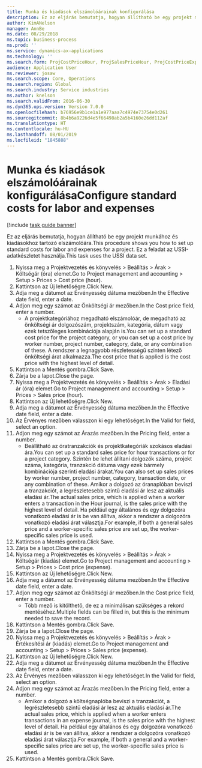 ```yaml
---
title: Munka és kiadások elszámolóárainak konfigurálása
description: Ez az eljárás bemutatja, hogyan állítható be egy projekt munkához és kiadásokhoz tartozó elszámolóára.
author: KimANelson
manager: AnnBe
ms.date: 08/29/2018
ms.topic: business-process
ms.prod: ''
ms.service: dynamics-ax-applications
ms.technology: ''
ms.search.form: ProjCostPriceHour, ProjSalesPriceHour, ProjCostPriceExpense, ProjSalesPriceCost
audience: Application User
ms.reviewer: josaw
ms.search.scope: Core, Operations
ms.search.region: Global
ms.search.industry: Service industries
ms.author: knelson
ms.search.validFrom: 2016-06-30
ms.dyn365.ops.version: Version 7.0.0
ms.openlocfilehash: b76956e9b1ce1a1e977aaa7c4974e73754e0d261
ms.sourcegitcommit: 8b4b6a9226d4e5f66498ab2a5b4160e26dd112af
ms.translationtype: HT
ms.contentlocale: hu-HU
ms.lasthandoff: 08/01/2019
ms.locfileid: "1845888"
---
```

# <a name="configure-standard-costs-for-labor-and-expenses"></a><span data-ttu-id="81c6e-103">Munka és kiadások elszámolóárainak konfigurálása</span><span class="sxs-lookup"><span data-stu-id="81c6e-103">Configure standard costs for labor and expenses</span></span>

[!include [task guide banner](../../includes/task-guide-banner.md)]

<span data-ttu-id="81c6e-104">Ez az eljárás bemutatja, hogyan állítható be egy projekt munkához és kiadásokhoz tartozó elszámolóára.</span><span class="sxs-lookup"><span data-stu-id="81c6e-104">This procedure shows you how to set up standard costs for labor and expenses for a project.</span></span> <span data-ttu-id="81c6e-105">Ez a feladat az USSI-adatkészletet használja.</span><span class="sxs-lookup"><span data-stu-id="81c6e-105">This task uses the USSI data set.</span></span>

1. <span data-ttu-id="81c6e-106">Nyissa meg a Projektvezetés és könyvelés > Beállítás > Árak > Költségár (óra) elemet.</span><span class="sxs-lookup"><span data-stu-id="81c6e-106">Go to Project management and accounting > Setup > Prices > Cost price (hour).</span></span>
2. <span data-ttu-id="81c6e-107">Kattintson az Új lehetőségre.</span><span class="sxs-lookup"><span data-stu-id="81c6e-107">Click New.</span></span>
3. <span data-ttu-id="81c6e-108">Adja meg a dátumot az Érvényesség dátuma mezőben.</span><span class="sxs-lookup"><span data-stu-id="81c6e-108">In the Effective date field, enter a date.</span></span>
4. <span data-ttu-id="81c6e-109">Adjon meg egy számot az Önköltségi ár mezőben.</span><span class="sxs-lookup"><span data-stu-id="81c6e-109">In the Cost price field, enter a number.</span></span>
    * <span data-ttu-id="81c6e-110">A projektkategóriához megadható elszámolóár, de megadható az önköltségi ár dolgozószám, projektszám, kategória, dátum vagy ezek tetszőleges kombinációja alapján is.</span><span class="sxs-lookup"><span data-stu-id="81c6e-110">You can set up a standard cost price for the project category, or you can set up a cost price by worker number, project number, category, date, or any combination of these.</span></span> <span data-ttu-id="81c6e-111">A rendszer a legnagyobb részletességű szinten létező önköltségi árat alkalmazza.</span><span class="sxs-lookup"><span data-stu-id="81c6e-111">The cost price that is applied is the cost price with the highest level of detail.</span></span>  
5. <span data-ttu-id="81c6e-112">Kattintson a Mentés gombra.</span><span class="sxs-lookup"><span data-stu-id="81c6e-112">Click Save.</span></span>
6. <span data-ttu-id="81c6e-113">Zárja be a lapot.</span><span class="sxs-lookup"><span data-stu-id="81c6e-113">Close the page.</span></span>
7. <span data-ttu-id="81c6e-114">Nyissa meg a Projektvezetés és könyvelés > Beállítás > Árak > Eladási ár (óra) elemet.</span><span class="sxs-lookup"><span data-stu-id="81c6e-114">Go to Project management and accounting > Setup > Prices > Sales price (hour).</span></span>
8. <span data-ttu-id="81c6e-115">Kattintson az Új lehetőségre.</span><span class="sxs-lookup"><span data-stu-id="81c6e-115">Click New.</span></span>
9. <span data-ttu-id="81c6e-116">Adja meg a dátumot az Érvényesség dátuma mezőben.</span><span class="sxs-lookup"><span data-stu-id="81c6e-116">In the Effective date field, enter a date.</span></span>
10. <span data-ttu-id="81c6e-117">Az Érvényes mezőben válasszon ki egy lehetőséget.</span><span class="sxs-lookup"><span data-stu-id="81c6e-117">In the Valid for field, select an option.</span></span>
11. <span data-ttu-id="81c6e-118">Adjon meg egy számot az Árazás mezőben.</span><span class="sxs-lookup"><span data-stu-id="81c6e-118">In the Pricing field, enter a number.</span></span>
    * <span data-ttu-id="81c6e-119">Beállítható az óratranzakciók és projektkategóriák szokásos eladási ára.</span><span class="sxs-lookup"><span data-stu-id="81c6e-119">You can set up a standard sales price for hour transactions or for a project category.</span></span> <span data-ttu-id="81c6e-120">Szintén be lehet állítani dolgozók száma, projekt száma, kategória, tranzakció dátuma vagy ezek bármely kombinációja szerinti eladási árakat.</span><span class="sxs-lookup"><span data-stu-id="81c6e-120">You can also set up sales prices by worker number, project number, category, transaction date, or any combination of these.</span></span> <span data-ttu-id="81c6e-121">Amikor a dolgozó az óranaplóban beviszi a tranzakciót, a legrészletesebb szintű eladási ár lesz az aktuális eladási ár.</span><span class="sxs-lookup"><span data-stu-id="81c6e-121">The actual sales price, which is applied when a worker enters a transaction in the Hour journal, is the sales price with the highest level of detail.</span></span> <span data-ttu-id="81c6e-122">Ha például egy általános és egy dolgozóra vonatkozó eladási ár is be van állítva, akkor a rendszer a dolgozóra vonatkozó eladási árat választja.</span><span class="sxs-lookup"><span data-stu-id="81c6e-122">For example, if both a general sales price and a worker-specific sales price are set up, the worker-specific sales price is used.</span></span>  
12. <span data-ttu-id="81c6e-123">Kattintson a Mentés gombra.</span><span class="sxs-lookup"><span data-stu-id="81c6e-123">Click Save.</span></span>
13. <span data-ttu-id="81c6e-124">Zárja be a lapot.</span><span class="sxs-lookup"><span data-stu-id="81c6e-124">Close the page.</span></span>
14. <span data-ttu-id="81c6e-125">Nyissa meg a Projektvezetés és könyvelés > Beállítás > Árak > Költségár (kiadás) elemet.</span><span class="sxs-lookup"><span data-stu-id="81c6e-125">Go to Project management and accounting > Setup > Prices > Cost price (expense).</span></span>
15. <span data-ttu-id="81c6e-126">Kattintson az Új lehetőségre.</span><span class="sxs-lookup"><span data-stu-id="81c6e-126">Click New.</span></span>
16. <span data-ttu-id="81c6e-127">Adja meg a dátumot az Érvényesség dátuma mezőben.</span><span class="sxs-lookup"><span data-stu-id="81c6e-127">In the Effective date field, enter a date.</span></span>
17. <span data-ttu-id="81c6e-128">Adjon meg egy számot az Önköltségi ár mezőben.</span><span class="sxs-lookup"><span data-stu-id="81c6e-128">In the Cost price field, enter a number.</span></span>
    * <span data-ttu-id="81c6e-129">Több mező is kitölthető, de ez a minimálisan szükséges a rekord mentéséhez.</span><span class="sxs-lookup"><span data-stu-id="81c6e-129">Multiple fields can be filled in, but this is the minimum needed to save the record.</span></span>  
18. <span data-ttu-id="81c6e-130">Kattintson a Mentés gombra.</span><span class="sxs-lookup"><span data-stu-id="81c6e-130">Click Save.</span></span>
19. <span data-ttu-id="81c6e-131">Zárja be a lapot.</span><span class="sxs-lookup"><span data-stu-id="81c6e-131">Close the page.</span></span>
20. <span data-ttu-id="81c6e-132">Nyissa meg a Projektvezetés és könyvelés > Beállítás > Árak > Értékesítési ár (kiadás) elemet.</span><span class="sxs-lookup"><span data-stu-id="81c6e-132">Go to Project management and accounting > Setup > Prices > Sales price (expense).</span></span>
21. <span data-ttu-id="81c6e-133">Kattintson az Új lehetőségre.</span><span class="sxs-lookup"><span data-stu-id="81c6e-133">Click New.</span></span>
22. <span data-ttu-id="81c6e-134">Adja meg a dátumot az Érvényesség dátuma mezőben.</span><span class="sxs-lookup"><span data-stu-id="81c6e-134">In the Effective date field, enter a date.</span></span>
23. <span data-ttu-id="81c6e-135">Az Érvényes mezőben válasszon ki egy lehetőséget.</span><span class="sxs-lookup"><span data-stu-id="81c6e-135">In the Valid for field, select an option.</span></span>
24. <span data-ttu-id="81c6e-136">Adjon meg egy számot az Árazás mezőben.</span><span class="sxs-lookup"><span data-stu-id="81c6e-136">In the Pricing field, enter a number.</span></span>
    * <span data-ttu-id="81c6e-137">Amikor a dolgozó a költségnaplóba beviszi a tranzakciót, a legrészletesebb szintű eladási ár lesz az aktuális eladási ár.</span><span class="sxs-lookup"><span data-stu-id="81c6e-137">The actual sales price, which is applied when a worker enters transactions in an expense journal, is the sales price with the highest level of detail.</span></span> <span data-ttu-id="81c6e-138">Ha például egy általános és egy dolgozóra vonatkozó eladási ár is be van állítva, akkor a rendszer a dolgozóra vonatkozó eladási árat választja.</span><span class="sxs-lookup"><span data-stu-id="81c6e-138">For example, if both a general and a worker-specific sales price are set up, the worker-specific sales price is used.</span></span>  
25. <span data-ttu-id="81c6e-139">Kattintson a Mentés gombra.</span><span class="sxs-lookup"><span data-stu-id="81c6e-139">Click Save.</span></span>

